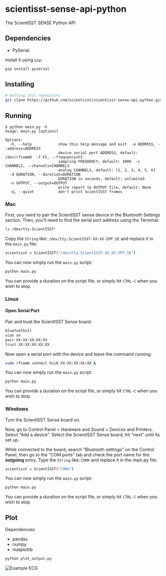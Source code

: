 
# scientisst-sense-api-python

The ScientISST SENSE Python API

## Dependencies

- PySerial

Install it using `pip`:

```sh
pip install pyserial
```

## Installing

```sh
# Getting this repository 
git clone https://github.com/scientisst/scientisst-sense-api-python.git
```

## Running

```
$ python main.py -h
Usage: main.py [options]

Options:
  -h, --help            show this help message and exit  -a ADDRESS, --address=ADDRESS
                        device serial port ADDRESS, default: /dev/rfcomm0  -f FS, --frequency=FS
                        sampling FREQUENCY, default: 1000  -c CHANNELS, --channels=CHANNELS
                        analog CHANNELS, default: [1, 2, 3, 4, 5, 6]
  -d DURATION, --duration=DURATION
                        DURATION in seconds, default: unlimited
  -o OUTPUT, --output=OUTPUT
                        write report to OUTPUT file, default: None
  -q, --quiet           don't print ScientISST frames
```

### Mac

First, you need to pair the ScientISST sense device in the Bluetooth Settings section.
Then, you'll need to find the serial port address using the Terminal:

```sh
ls /dev/tty.ScientISST*
```

Copy the `String` like: `/dev/tty.ScientISST-XX-XX-SPP_SE` and replace it in the `main.py` file:

```sh
scientisst = ScientISST("/dev/tty.ScientISST-XX-XX-SPP_SE")
```

You can now simply run the `main.py` script:
```sh
python main.py
```

You can provide a duration on the script file, or simply hit `CTRL-C` when you wish to stop.


### Linux

#### Open Serial Port

Pair and trust the ScientISST Sense board:

```sh
bluetoothctl
scan on
pair XX:XX:XX:XX:XX
trust XX:XX:XX:XX:XX
```

Now open a serial port with the device and leave the command running:

```sh
sudo rfcomm connect hci0 XX:XX:XX:XX:XX &
```

You can now simply run the `main.py` script:
```sh
python main.py
```

You can provide a duration on the script file, or simply hit `CTRL-C` when you wish to stop.

### Windows

Turn the ScientISST Sense board on.

Now, go to Control Panel > Hardware and Sound > Devices and Printers. Select "Add a device". Select the ScientISST Sense board, hit "next" until its set up.

While connected to the board, search "Bluetooth settings" on the Control Panel, then go to the "COM ports" tab and check the port name for the **outgoing** entry. Type the `String` like: `COMX` and replace it in the main.py file:

```sh
scientisst = ScientISST("COMX")
```

You can now simply run the `main.py` script:

```sh
python main.py
```

You can provide a duration on the script file, or simply hit `CTRL-C` when you wish to stop.
## Plot

Dependencies:
- pandas
- numpy
- matplotlib

```sh
python plot_output.py
```

![Example ECG](https://raw.githubusercontent.com/scientisst/scientisst-sense-api-py/main/example-plot.png)
